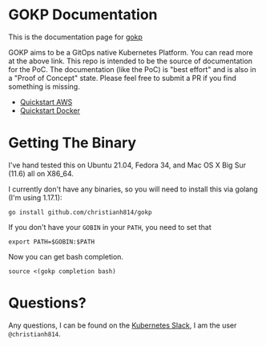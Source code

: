 # GOKP Documentation
This is the documentation page for [gokp](https://github.com/christianh814/gokp)

GOKP aims to be a GitOps native Kubernetes Platform. You can read more at the above link. This repo is intended to be the source of documentation for the PoC. The documentation (like the PoC) is "best effort" and is also in a "Proof of Concept" state. Please feel free to submit a PR if you find something is missing.

* [Quickstart AWS](docs/aws-quickstart.md)
* [Quickstart Docker](docs/docker-quickstart.md)

# Getting The Binary

I've hand tested this on Ubuntu 21.04, Fedora 34, and Mac OS X Big
Sur (11.6) all on X86_64.

I currently don't have any binaries, so you will need to install
this via golang (I'm using 1.17.1):

```shell
go install github.com/christianh814/gokp
```

If you don't have your `GOBIN` in your `PATH`, you need to set that

```shell
export PATH=$GOBIN:$PATH
```

Now you can get bash completion.

```shell
source <(gokp completion bash)
```

# Questions?

Any questions, I can be found on the [Kubernetes Slack](https://slack.k8s.io/), I am the user `@christianh814`.
